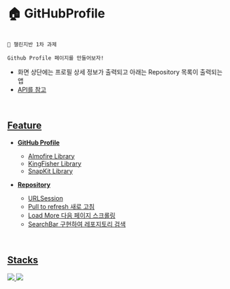 # 🏠 GitHubProfile

```

🚀 챌린지반 1차 과제

Github Profile 페이지를 만들어보자!

```
- 화면 상단에는 프로필 상세 정보가 출력되고 아래는 Repository 목록이 출력되는 앱
- <a href="https://docs.github.com/en/rest/users?apiVersion=2022-11-28](https://docs.github.com/en/rest?apiVersion=2022-11-28">API를 참고

<br>

## Feature
- **GitHub Profile**
  - Almofire Library
  - KingFisher Library
  - SnapKit Library

 
- **Repository**
  - URLSession
  - Pull to refresh 새로 고침
  - Load More 다음 페이지 스크롤링
  - SearchBar 구현하여 레포지토리 검색
  
<br>

## Stacks
<img src="https://img.shields.io/badge/Code-swift-F05138?style=plat&logo=Swift&logoColor=F05138"/>
<img src="https://img.shields.io/badge/API-GitHubRestAPI-092E20?style=plat&logo=GitHub&logoColor=white"/>

